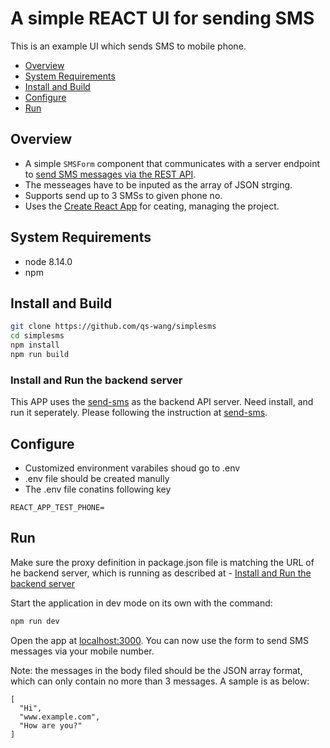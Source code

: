 # A simple REACT UI for sending SMS 

This is an example UI which sends SMS to mobile phone. 

- [Overview](#overview)
- [System Requirements](#system-requirements)
- [Install and Build](#install-and-build)
- [Configure](#configure)
- [Run](#run)
<!-- tocstop -->

## Overview
- A simple `SMSForm` component that communicates with a server endpoint to [send SMS messages via the REST API]().
- The messeages have to be inputed as the array of JSON strging.
- Supports send up to 3 SMSs to given phone no.
- Uses the [Create React App](https://github.com/facebook/create-react-app) for ceating, managing the project.

## System Requirements
- node 8.14.0
- npm

## Install and Build
```bash
git clone https://github.com/qs-wang/simplesms
cd simplesms
npm install
npm run build
```
### Install and Run the backend server
This APP uses the [send-sms](https://github.com/qs-wang/send-sms) as the backend API server. Need install, and run it seperately. 
Please following the instruction at [send-sms](https://github.com/qs-wang/send-sms).

## Configure
- Customized environment varabiles shoud go to .env
- .env file should be created manully
- The .env file conatins following key
```
REACT_APP_TEST_PHONE=
```

## Run

Make sure the proxy definition in package.json file is matching the URL of he backend server, which is running as described at - [Install and Run the backend server](#install-and-run-the-backend-server) 

Start the application in dev mode on its own with the command:

```bash
npm run dev
```
Open the app at [localhost:3000](http://localhost:3000). You can now use the form to send SMS messages via your mobile number.

Note: the messages in the body filed should be the JSON array format, which can only contain no more than 3 messages. A sample is as below:
```
[
  "Hi",
  "www.example.com",
  "How are you?"
]
```